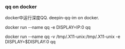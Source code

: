 ### qq on docker

docker中运行深度QQ.
deepin-qq-im on docker.




docker run --name qq -e DISPLAY=IP:0 qq

docker run --name qq -v /tmp/.X11-unix:/tmp/.X11-unix -e DISPLAY=$DISPLAY:0 qq
